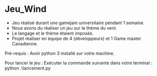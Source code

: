 # Jeu_Wind

- Jeu réalisé durant une gamejam universitaire pendant 1 semaine.
- Nous avons du réaliser un jeu sur le thème du vent.
- Le langage et le thème étaient imposés. 
- Projet réaliser en équipe de 4 (développeurs) et 1 Game master Canadienne.

Pré-requis :
    Avoir python 3 installé sur votre machine.
    
Pour lancer le jeu :
    Exécuter la commande suivante dans votre terminal : python .\lancement.py
